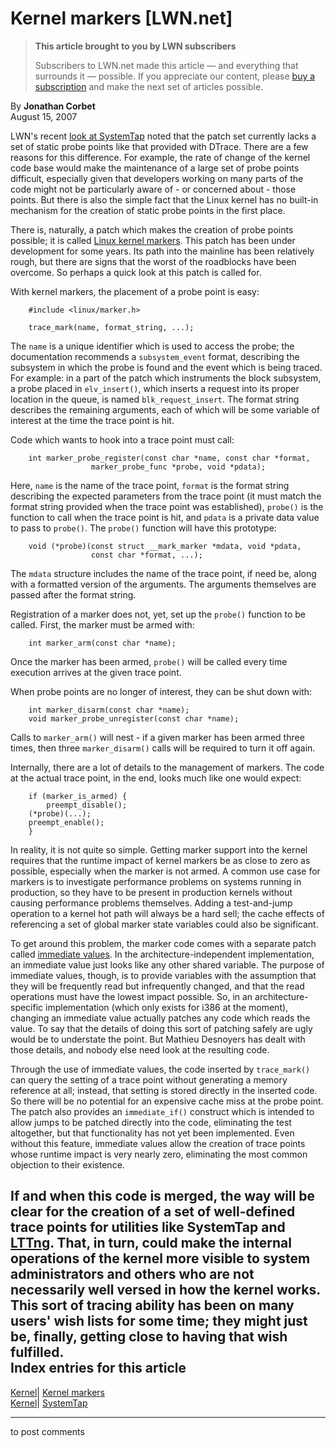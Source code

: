 # Kernel markers [LWN.net]

> **This article brought to you by LWN subscribers**
> 
> Subscribers to LWN.net made this article — and everything that surrounds it — possible. If you appreciate our content, please [buy a subscription](/Promo/nst-nag3/subscribe) and make the next set of articles possible. 

By **Jonathan Corbet**  
August 15, 2007 

LWN's recent [look at SystemTap](http://lwn.net/Articles/244536/) noted that the patch set currently lacks a set of static probe points like that provided with DTrace. There are a few reasons for this difference. For example, the rate of change of the kernel code base would make the maintenance of a large set of probe points difficult, especially given that developers working on many parts of the code might not be particularly aware of - or concerned about - those points. But there is also the simple fact that the Linux kernel has no built-in mechanism for the creation of static probe points in the first place. 

There is, naturally, a patch which makes the creation of probe points possible; it is called [Linux kernel markers](http://lwn.net/Articles/245382/). This patch has been under development for some years. Its path into the mainline has been relatively rough, but there are signs that the worst of the roadblocks have been overcome. So perhaps a quick look at this patch is called for. 

With kernel markers, the placement of a probe point is easy: 
    
    
        #include <linux/marker.h>
    
        trace_mark(name, format_string, ...);
    

The `name` is a unique identifier which is used to access the probe; the documentation recommends a `subsystem_event` format, describing the subsystem in which the probe is found and the event which is being traced. For example: in a part of the patch which instruments the block subsystem, a probe placed in `elv_insert()`, which inserts a request into its proper location in the queue, is named `blk_request_insert`. The format string describes the remaining arguments, each of which will be some variable of interest at the time the trace point is hit. 

Code which wants to hook into a trace point must call: 
    
    
        int marker_probe_register(const char *name, const char *format,
    			      marker_probe_func *probe, void *pdata);
    

Here, `name` is the name of the trace point, `format` is the format string describing the expected parameters from the trace point (it must match the format string provided when the trace point was established), `probe()` is the function to call when the trace point is hit, and `pdata` is a private data value to pass to `probe()`. The `probe()` function will have this prototype: 
    
    
        void (*probe)(const struct __mark_marker *mdata, void *pdata,
                      const char *format, ...);
    

The `mdata` structure includes the name of the trace point, if need be, along with a formatted version of the arguments. The arguments themselves are passed after the format string. 

Registration of a marker does not, yet, set up the `probe()` function to be called. First, the marker must be armed with: 
    
    
        int marker_arm(const char *name);
    

Once the marker has been armed, `probe()` will be called every time execution arrives at the given trace point. 

When probe points are no longer of interest, they can be shut down with: 
    
    
        int marker_disarm(const char *name);
        void marker_probe_unregister(const char *name);
    

Calls to `marker_arm()` will nest - if a given marker has been armed three times, then three `marker_disarm()` calls will be required to turn it off again. 

Internally, there are a lot of details to the management of markers. The code at the actual trace point, in the end, looks much like one would expect: 
    
    
        if (marker_is_armed) {
            preempt_disable();
    	(*probe)(...);
    	preempt_enable();
        }
    

In reality, it is not quite so simple. Getting marker support into the kernel requires that the runtime impact of kernel markers be as close to zero as possible, especially when the marker is not armed. A common use case for markers is to investigate performance problems on systems running in production, so they have to be present in production kernels without causing performance problems themselves. Adding a test-and-jump operation to a kernel hot path will always be a hard sell; the cache effects of referencing a set of global marker state variables could also be significant. 

To get around this problem, the marker code comes with a separate patch called [immediate values](http://lwn.net/Articles/245381/). In the architecture-independent implementation, an immediate value just looks like any other shared variable. The purpose of immediate values, though, is to provide variables with the assumption that they will be frequently read but infrequently changed, and that the read operations must have the lowest impact possible. So, in an architecture-specific implementation (which only exists for i386 at the moment), changing an immediate value actually patches any code which reads the value. To say that the details of doing this sort of patching safely are ugly would be to understate the point. But Mathieu Desnoyers has dealt with those details, and nobody else need look at the resulting code. 

Through the use of immediate values, the code inserted by `trace_mark()` can query the setting of a trace point without generating a memory reference at all; instead, that setting is stored directly in the inserted code. So there will be no potential for an expensive cache miss at the probe point. The patch also provides an `immediate_if()` construct which is intended to allow jumps to be patched directly into the code, eliminating the test altogether, but that functionality has not yet been implemented. Even without this feature, immediate values allow the creation of trace points whose runtime impact is very nearly zero, eliminating the most common objection to their existence. 

If and when this code is merged, the way will be clear for the creation of a set of well-defined trace points for utilities like SystemTap and [LTTng](http://ltt.polymtl.ca/). That, in turn, could make the internal operations of the kernel more visible to system administrators and others who are not necessarily well versed in how the kernel works. This sort of tracing ability has been on many users' wish lists for some time; they might just be, finally, getting close to having that wish fulfilled.  
Index entries for this article  
---  
[Kernel](/Kernel/Index)| [Kernel markers](/Kernel/Index#Kernel_markers)  
[Kernel](/Kernel/Index)| [SystemTap](/Kernel/Index#SystemTap)  
  


* * *

to post comments 
